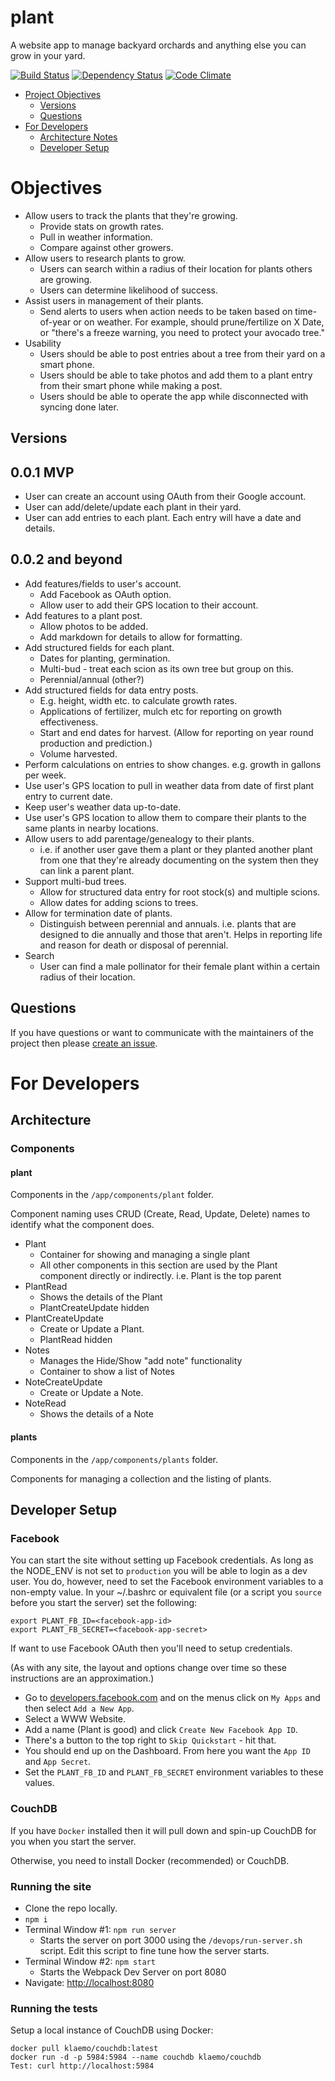 # plant

A website app to manage backyard orchards and anything else you can grow
in your yard.

[![Build Status](https://travis-ci.org/guyellis/plant.svg)](https://travis-ci.org/guyellis/plant) [![Dependency Status](https://david-dm.org/guyellis/plant.svg)](https://david-dm.org/guyellis/plant) [![Code Climate](https://codeclimate.com/github/guyellis/plant/badges/gpa.svg)](https://codeclimate.com/github/guyellis/plant)

* [Project Objectives](#objectives)
  * [Versions](#versions)
  * [Questions](#questions)
* [For Developers](#for-developers)
  * [Architecture Notes](#architecture)
  * [Developer Setup](#developer-setup)

# Objectives

* Allow users to track the plants that they're growing.
  * Provide stats on growth rates.
  * Pull in weather information.
  * Compare against other growers.
* Allow users to research plants to grow.
  * Users can search within a radius of their location for plants others are
  growing.
  * Users can determine likelihood of success.
* Assist users in management of their plants.
  * Send alerts to users when action needs to be taken based on time-of-year
  or on weather. For example, should prune/fertilize on X Date, or "there's
  a freeze warning, you need to protect your avocado tree."
* Usability
  * Users should be able to post entries about a tree from their yard on a smart
  phone.
  * Users should be able to take photos and add them to a plant entry from
  their smart phone while making a post.
  * Users should be able to operate the app while disconnected with syncing
  done later.

## Versions

## 0.0.1 MVP

* User can create an account using OAuth from their Google account.
* User can add/delete/update each plant in their yard.
* User can add entries to each plant. Each entry will have a date and
details.

## 0.0.2 and beyond

* Add features/fields to user's account.
  * Add Facebook as OAuth option.
  * Allow user to add their GPS location to their account.
* Add features to a plant post.
  * Allow photos to be added.
  * Add markdown for details to allow for formatting.
* Add structured fields for each plant.
  * Dates for planting, germination.
  * Multi-bud - treat each scion as its own tree but group on this.
  * Perennial/annual (other?)
* Add structured fields for data entry posts.
  * E.g. height, width etc. to calculate growth rates.
  * Applications of fertilizer, mulch etc for reporting on growth effectiveness.
  * Start and end dates for harvest. (Allow for reporting on year round
    production and prediction.)
  * Volume harvested.
* Perform calculations on entries to show changes. e.g. growth in gallons per
week.
* Use user's GPS location to pull in weather data from date of first plant
entry to current date.
* Keep user's weather data up-to-date.
* Use user's GPS location to allow them to compare their plants to the same
plants in nearby locations.
* Allow users to add parentage/genealogy to their plants.
  * i.e. if another user gave them a plant or they planted another plant from
  one that they're already documenting on the system then they can link a parent
  plant.
* Support multi-bud trees.
  * Allow for structured data entry for root stock(s) and multiple scions.
  * Allow dates for adding scions to trees.
* Allow for termination date of plants.
  * Distinguish between perennial and annuals. i.e. plants that are designed
  to die annually and those that aren't. Helps in reporting life and reason
  for death or disposal of perennial.
* Search
  * User can find a male pollinator for their female plant within a certain
  radius of their location.

## Questions

If you have questions or want to communicate with the maintainers of the
project then please [create an issue](https://github.com/guyellis/plant/issues).

# For Developers

## Architecture

### Components

#### plant

Components in the `/app/components/plant` folder.

Component naming uses CRUD (Create, Read, Update, Delete) names to identify what the component does.

* Plant
  * Container for showing and managing a single plant
  * All other components in this section are used by the Plant component directly or indirectly. i.e. Plant is the top parent
* PlantRead
  * Shows the details of the Plant
  * PlantCreateUpdate hidden
* PlantCreateUpdate
  * Create or Update a Plant.
  * PlantRead hidden
* Notes
  * Manages the Hide/Show "add note" functionality
  * Container to show a list of Notes
* NoteCreateUpdate
  * Create or Update a Note.
* NoteRead
  * Shows the details of a Note

#### plants

Components in the `/app/components/plants` folder.

Components for managing a collection and the listing of plants.

## Developer Setup

### Facebook

You can start the site without setting up Facebook credentials.
As long as the NODE_ENV is not set to `production` you will be able to login as a dev user.
You do, however, need to set the Facebook environment variables to a non-empty value.
In your ~/.bashrc or equivalent file (or a script you `source` before you start the server) set the following:

```
export PLANT_FB_ID=<facebook-app-id>
export PLANT_FB_SECRET=<facebook-app-secret>
```

If want to use Facebook OAuth then you'll need to setup credentials.

(As with any site, the layout and options change over time so these instructions are an approximation.)

* Go to [developers.facebook.com](https://developers.facebook.com/) and on the menus click on `My Apps` and then select `Add a New App`.
* Select a WWW Website.
* Add a name (Plant is good) and click `Create New Facebook App ID`.
* There's a button to the top right to `Skip Quickstart` - hit that.
* You should end up on the Dashboard. From here you want the `App ID` and `App Secret`.
* Set the `PLANT_FB_ID` and `PLANT_FB_SECRET` environment variables to these values.

### CouchDB

If you have `Docker` installed then it will pull down and spin-up CouchDB for you when you start the server.

Otherwise, you need to install Docker (recommended) or CouchDB.

### Running the site

* Clone the repo locally.
* `npm i`
* Terminal Window #1: `npm run server`
  * Starts the server on port 3000 using the `/devops/run-server.sh` script. Edit this script to fine tune how the server starts.
* Terminal Window #2: `npm start`
  * Starts the Webpack Dev Server on port 8080
* Navigate: [http://localhost:8080](http://localhost:8080)

### Running the tests

Setup a local instance of CouchDB using Docker:

```
docker pull klaemo/couchdb:latest
docker run -d -p 5984:5984 --name couchdb klaemo/couchdb
Test: curl http://localhost:5984
```
